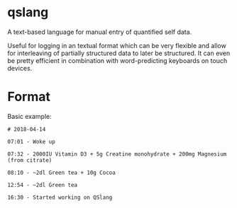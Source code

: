 qslang
======

A text-based language for manual entry of quantified self data.

Useful for logging in an textual format which can be very flexible and allow for interleaving of partially structured data to later be structured. It can even be pretty efficient in combination with word-predicting keyboards on touch devices.


Format
======

Basic example:

```
# 2018-04-14

07:01 - Woke up

07:32 - 2000IU Vitamin D3 + 5g Creatine monohydrate + 200mg Magnesium (from citrate)

08:10 - ~2dl Green tea + 10g Cocoa

12:54 - ~2dl Green tea

16:30 - Started working on QSlang
```
